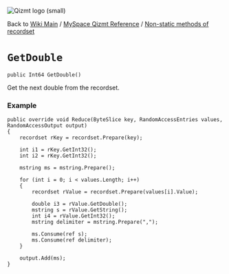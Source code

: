 <a href='Hidden comment: Image:'></a><img src='http://qizmt.googlecode.com/svn/wiki/images/Qizmt_logo_small.png' alt='Qizmt logo (small)' />

Back to <a href='Hidden comment: Link:'></a>[Wiki Main](Main.md) / [MySpace Qizmt Reference](MySpaceQizmtReference.md) / [Non-static methods of recordset](MySpaceQizmtReferenceRecordsetMethods.md)



# `GetDouble` #
`public Int64 GetDouble()`

Get the next double from the recordset.

### Example ###
```
public override void Reduce(ByteSlice key, RandomAccessEntries values, RandomAccessOutput output)
{
    recordset rKey = recordset.Prepare(key);

    int i1 = rKey.GetInt32();
    int i2 = rKey.GetInt32();

    mstring ms = mstring.Prepare();

    for (int i = 0; i < values.Length; i++)
    {
        recordset rValue = recordset.Prepare(values[i].Value);

        double i3 = rValue.GetDouble();
        mstring s = rValue.GetString();
        int i4 = rValue.GetInt32();
        mstring delimiter = mstring.Prepare(",");

        ms.Consume(ref s);
        ms.Consume(ref delimiter);
    }

    output.Add(ms);
} 
```